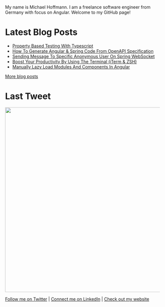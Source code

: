 <p>My name is Michael Hoffmann. I am a freelance software engineer from Germany with focus on Angular. Welcome to my GitHub page!</p>
<h1>Latest Blog Posts</h1>
  <ul>
    <li><a href=https://www.mokkapps.de/property-based-testing-with-type-script/>Property Based Testing With Typescript</a></li><li><a href=https://www.mokkapps.de/how-to-generate-angular-and-spring-code-from-open-api-specification/>How To Generate Angular & Spring Code From OpenAPI Specification</a></li><li><a href=https://www.mokkapps.de/sending-message-to-specific-anonymous-user-on-spring-websocket/>Sending Message To Specific Anonymous User On Spring WebSocket</a></li><li><a href=https://www.mokkapps.de/boost-your-productivity-by-using-the-terminal-iterm-and-zsh/>Boost Your Productivity By Using The Terminal (iTerm & ZSH)</a></li><li><a href=https://www.mokkapps.de/manually-lazy-load-modules-and-components-in-angular/>Manually Lazy Load Modules And Components In Angular</a></li>
  </ul>
  <a href=https://www.mokkapps.de/blog>More blog posts</a>
<h1>Last Tweet</h1>
<img src="https://github.com/mokkapps/mokkapps/blob/master/tweet.png" width="600">
<p><a href="https://www.twitter.com/mokkapps">Follow me on Twitter</a> | <a href="https://www.linkedin.com/in/michael-hoffmann-3b8933b1">Connect me on LinkedIn</a> | <a href="https://www.mokkapps.de">Check out my website</a></p>
